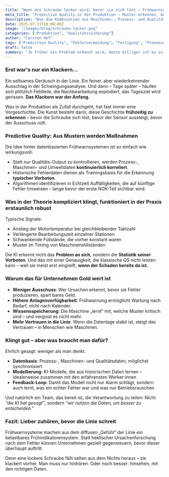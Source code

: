 ```yaml
---
title: "Wenn die Schraube locker wird, bevor sie sich löst – Frühwarnsysteme mit Daten"
meta_title: "Predictive Quality in der Produktion – Muster erkennen, bevor Ausschuss entsteht"
description: "Wie die Kombination aus Maschinen-, Prozess- und Qualitätsdaten eine neue Ära der Fehlervermeidung einläutet – datenbasiert, proaktiv und effizient."
date: 2025-07-11T10:00:00Z
image: "/images/blog/schraube-locker.png"
categories: ["Produktion", "Qualitätssicherung"]
author: "Carsten Hof"
tags: ["Predictive Quality", "Fehlervermeidung", "Fertigung", "Prozessdaten"]
draft: false
summary: "Je früher ein Problem erkannt wird, desto billiger ist es zu beheben. Doch klassische QS erkennt meist erst, wenn's zu spät ist. Datenbasierte Frühwarnsysteme ändern das – mit weniger Ausschuss."
---
```


### Erst war's nur ein Klackern...

Ein seltsames Geräusch in der Linie. Ein feiner, aber wiederkehrender Ausschlag in der Schwingungsanalyse. Und dann – Tage später – häufen sich plötzlich Fehlteile, die Nachbearbeitung explodiert, das Tagesziel wird gerissen. **Das Klackern war der Anfang.**

Was in der Produktion als Zufall durchgeht, hat fast immer eine Vorgeschichte. Die Kunst besteht darin, diese Geschichte **frühzeitig zu erkennen** – bevor die Schraube sich löst, bevor der Sensor aussteigt, bevor der Ausschuss rollt.

### Predictive Quality: Aus Mustern werden Maßnahmen

Die Idee hinter datenbasierten Frühwarnsystemen ist so einfach wie wirkungsvoll:

* Statt nur Qualitäts-Output zu kontrollieren, werden Prozess-, Maschinen- und Umweltdaten **kontinuierlich korreliert**.
* Historische Fehlerdaten dienen als Trainingsbasis für die Erkennung **typischer Vorboten**.
* Algorithmen identifizieren in Echtzeit Auffälligkeiten, die auf künftige Fehler hinweisen – lange bevor der erste NOK-Teil sichtbar wird.

### Was in der Theorie kompliziert klingt, funktioniert in der Praxis erstaunlich robust

Typische Signale:

* Anstieg der Motortemperatur bei gleichbleibender Taktzahl
* Verlängerte Bearbeitungszeit einzelner Stationen
* Schwankende Füllstände, die vorher konstant waren
* Muster im Timing von Maschinenstillständen

Die KI erkennt nicht das **Problem an sich**, sondern die **Statistik seiner Vorboten**. Und das mit einer Genauigkeit, die klassische QS nicht leisten kann – weil sie meist erst eingreift, **wenn der Schaden bereits da ist.**

### Warum das für Unternehmen Gold wert ist

* **Weniger Ausschuss**: Wer Ursachen erkennt, bevor sie Fehler produzieren, spart bares Geld.
* **Höhere Anlagenverfügbarkeit**: Frühwarnung ermöglicht Wartung nach Bedarf, nicht nach Kalender.
* **Wissensspeicherung**: Die Maschine „lernt“ mit, welche Muster kritisch sind – und vergisst es nicht mehr.
* **Mehr Vertrauen in die Linie**: Wenn die Datenlage stabil ist, steigt das Vertrauen – in Menschen wie Maschinen.

### Klingt gut – aber was braucht man dafür?

Ehrlich gesagt: weniger als man denkt.

* **Datenbasis**: Prozess-, Maschinen- und Qualitätsdaten, möglichst synchronisiert
* **Modellierung**: KI-Modelle, die aus historischen Daten lernen – idealerweise zusammen mit den erfahrensten Werker\:innen
* **Feedback-Loop**: Damit das Modell nicht nur Alarm schlägt, sondern auch lernt, was ein echter Fehler war und was nur Betriebsrauschen

Und natürlich ein Team, das bereit ist, die Verantwortung zu teilen: Nicht *“die KI hat gesagt”*, sondern *“wir nutzen die Daten, um besser zu entscheiden.”*

### Fazit: Lieber zuhören, bevor die Linie schreit

Frühwarnsysteme machen aus dem diffusen „Gefühl“ der Linie ein belastbares Frühindikatorensystem. Statt hektischer Ursachenforschung nach dem Fehler können Unternehmen gezielt gegensteuern, bevor dieser überhaupt auftritt.

Denn eine lockere Schraube fällt selten aus dem Nichts heraus – sie klackert vorher. Man muss nur hinhören. Oder noch besser: hinsehen, mit den richtigen Daten.
